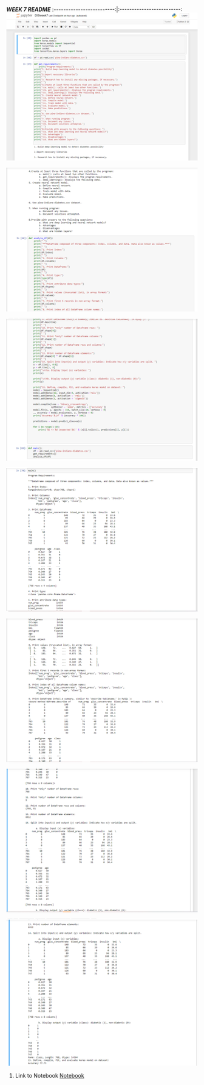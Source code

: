 ***WEEK 7 README***
:-------------------------:|:-------------------------:
![jupyter screenshot1](img/DISweek7shot1.png)    

![jupyter screenshot1](img/DISweek7shot2.png)    

![jupyter screenshot1](img/DISweek7shot3.png)    

![jupyter screenshot1](img/DISweek7shot4.png)    

![jupyter screenshot1](img/DISweek7shot5.png)    

![jupyter screenshot1](img/DISweek7shot6.png)    

![jupyter screenshot1](img/DISweek7shot7.png)    

1. Link to Notebook
[Notebook](documents/DISweek7.ipynb "Week 7 notebook")
